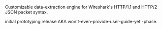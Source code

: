 Customizable data-extraction engine for Wireshark's HTTP/1.1 and HTTP/2 JSON packet syntax.

initial prototyping release AKA won't-even-provide-user-guide-yet -phase.

